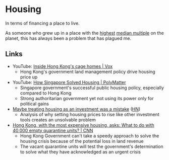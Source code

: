 # Housing

In terms of financing a place to live.

As someone who grew up in a place with the
[highest](https://www.thestandard.com.hk/section-news/fc/2/239579/Housing-affordability-situation-worsens)
[median multiple](https://en.wikipedia.org/wiki/Median_multiple) on the planet,
this has always been a problem that has plagued me.

## Links

- YouTube: [Inside Hong Kong's cage homes | Vox](https://youtu.be/hLrFyjGZ9NU)
  - Hong Kong's government land management policy drive housing price up
- YouTube:
  [How Singapore Solved Housing | PolyMatter](https://youtu.be/3dBaEo4QplQ)
  - Singapore government's successful public housing policy, especially compared
    to Hong Kong
  - Strong authoritarian government yet not using its power only for political
    gains
- [Maybe treating housing as an investment was a mistake](https://goodreason.substack.com/p/maybe-treating-housing-as-an-investment)
  ([HN](https://news.ycombinator.com/item?id=35043478))
  - Analysis of why setting housing prices to rise like other investment tools
    creates an unsolvable problem
- [Hong Kong, with the most expensive housing, asks: What to do with 40,000 empty quarantine units? | CNN](https://edition.cnn.com/2023/03/11/asia/hong-kong-pennys-bay-quarantine-housing-intl-hnk/index.html)
  - Hong Kong Government can't take a speedy approach to solve the housing
    crisis because of the potential loss in land revenue
  - The vacant quarantine units will test the government's determination to
    solve what they have acknowledged as an urgent crisis
